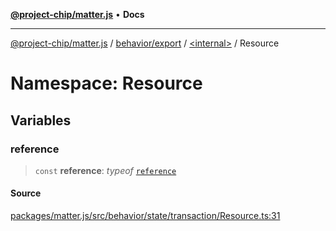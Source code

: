 [**@project-chip/matter.js**](../../../../../README.md) • **Docs**

***

[@project-chip/matter.js](../../../../../modules.md) / [behavior/export](../../../README.md) / [\<internal\>](../../README.md) / Resource

# Namespace: Resource

## Variables

### reference

> `const` **reference**: *typeof* [`reference`](README.md#reference)

#### Source

[packages/matter.js/src/behavior/state/transaction/Resource.ts:31](https://github.com/project-chip/matter.js/blob/7a8cbb56b87d4ccf34bec5a9a95ab40a1711324f/packages/matter.js/src/behavior/state/transaction/Resource.ts#L31)
